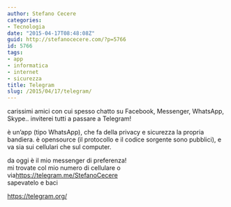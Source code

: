 ```yaml
---
author: Stefano Cecere
categories:
- Tecnologia
date: "2015-04-17T08:48:08Z"
guid: http://stefanocecere.com/?p=5766
id: 5766
tags:
- app
- informatica
- internet
- sicurezza
title: Telegram
slug: /2015/04/17/telegram/
---
```


carissimi amici con cui spesso chatto su Facebook, Messenger, WhatsApp, Skype.. inviterei tutti a passare a Telegram!

è un&#8217;app (tipo WhatsApp), che fa della privacy e sicurezza la propria bandiera. è opensource (il protocollo e il codice sorgente sono pubblici), e va sia sui cellulari che sul computer.

da oggi è il mio messenger di preferenza!<span class="text_exposed_show"><br /> mi trovate col mio numero di cellulare o via<a href="https://telegram.me/StefanoCecere" target="_blank" rel="nofollow">https://telegram.me/StefanoCecere</a><br /> sapevatelo e baci</span>

<a href="https://telegram.org" target="_blank">https://telegram.org/</a>